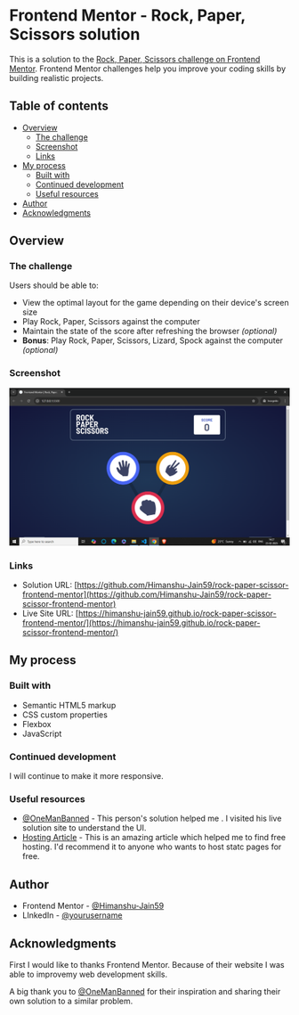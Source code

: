 # Frontend Mentor - Rock, Paper, Scissors solution

This is a solution to the [Rock, Paper, Scissors challenge on Frontend Mentor](https://www.frontendmentor.io/challenges/rock-paper-scissors-game-pTgwgvgH). Frontend Mentor challenges help you improve your coding skills by building realistic projects.

## Table of contents

- [Overview](#overview)
  - [The challenge](#the-challenge)
  - [Screenshot](#screenshot)
  - [Links](#links)
- [My process](#my-process)
  - [Built with](#built-with)
  - [Continued development](#continued-development)
  - [Useful resources](#useful-resources)
- [Author](#author)
- [Acknowledgments](#acknowledgments)

## Overview

### The challenge

Users should be able to:

- View the optimal layout for the game depending on their device's screen size
- Play Rock, Paper, Scissors against the computer
- Maintain the state of the score after refreshing the browser _(optional)_
- **Bonus**: Play Rock, Paper, Scissors, Lizard, Spock against the computer _(optional)_

### Screenshot

![](<./images/Screenshot%20(191).png>)

### Links

- Solution URL: [https://github.com/Himanshu-Jain59/rock-paper-scissor-frontend-mentor](https://github.com/Himanshu-Jain59/rock-paper-scissor-frontend-mentor)
- Live Site URL: [https://himanshu-jain59.github.io/rock-paper-scissor-frontend-mentor/](https://himanshu-jain59.github.io/rock-paper-scissor-frontend-mentor/)

## My process

### Built with

- Semantic HTML5 markup
- CSS custom properties
- Flexbox
- JavaScript

### Continued development

I will continue to make it more responsive.

### Useful resources

- [@OneManBanned](https://www.frontendmentor.io/solutions/rock-paper-scissors-JDb7hgKXG6) - This person's solution helped me . I visited his live solution site to understand the UI.
- [Hosting Article](https://medium.com/frontend-mentor/frontend-mentor-trusted-hosting-providers-bf000dfebe) - This is an amazing article which helped me to find free hosting. I'd recommend it to anyone who wants to host statc pages for free.

## Author

- Frontend Mentor - [@Himanshu-Jain59](https://www.frontendmentor.io/profile/Himanshu-Jain59)
- LInkedIn - [@yourusername](https://www.twitter.com/yourusername)

## Acknowledgments

First I would like to thanks Frontend Mentor. Because of their website I was able to improvemy web development skills.

A big thank you to [@OneManBanned](https://www.frontendmentor.io/profile/OneManBanned) for their inspiration and sharing their own solution to a similar problem.
